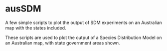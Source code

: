 # ausSDM
A few simple scripts to plot the output of SDM experiments on an Australian map with the states included.

These scripts are used to plot the output of a Species Distribution Model on an Australian map, with state government areas shown.
